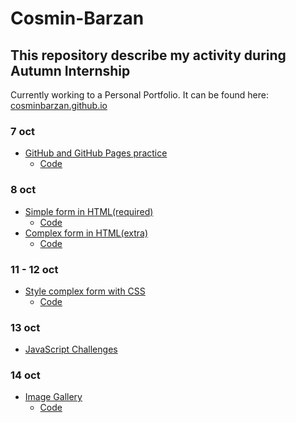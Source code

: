 # Cosmin-Barzan

## This repository describe my activity during Autumn Internship


Currently working to a Personal Portfolio. 
It can be found here: <a href= "https://cosminbarzan.github.io/">cosminbarzan.github.io</a>

### 7 oct
+ [GitHub and GitHub Pages practice](https://cosminbarzan.github.io/Git-Practice1/)
  + [Code](https://github.com/Autumn-Internship/Cosmin-Barzan/tree/main/Git/Practice1)

### 8 oct
+ [Simple form in HTML(required)](https://cosminbarzan.github.io/HTML-Required/)
  + [Code](https://github.com/Autumn-Internship/Cosmin-Barzan/tree/main/HTML/Required)
+ [Complex form in HTML(extra)](https://cosminbarzan.github.io/HTML-Extra/)
  + [Code](https://github.com/Autumn-Internship/Cosmin-Barzan/tree/main/HTML/Extra) 

### 11 - 12 oct
+ [Style complex form with CSS](https://cosminbarzan.github.io/CSS/)
  + [Code](https://github.com/Autumn-Internship/Cosmin-Barzan/tree/main/CSS)

### 13 oct
+ [JavaScript Challenges](https://github.com/Autumn-Internship/Cosmin-Barzan/tree/main/JavaScript)

### 14 oct
+ [Image Gallery](https://cosminbarzan.github.io/Image-Gallery/)
  + [Code](https://github.com/Autumn-Internship/Cosmin-Barzan/tree/main/JavaScript/ImageGallery)
